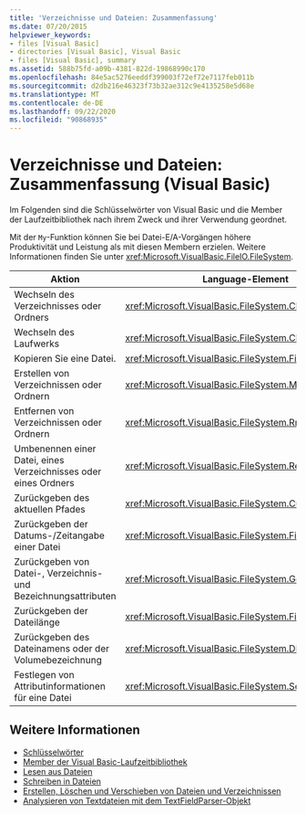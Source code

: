 ```yaml
---
title: 'Verzeichnisse und Dateien: Zusammenfassung'
ms.date: 07/20/2015
helpviewer_keywords:
- files [Visual Basic]
- directories [Visual Basic], Visual Basic
- files [Visual Basic], summary
ms.assetid: 588b75fd-a09b-4381-822d-19868990c170
ms.openlocfilehash: 84e5ac5276eeddf399003f72ef72e7117feb011b
ms.sourcegitcommit: d2db216e46323f73b32ae312c9e4135258e5d68e
ms.translationtype: MT
ms.contentlocale: de-DE
ms.lasthandoff: 09/22/2020
ms.locfileid: "90868935"
---
```

# <a name="directories-and-files-summary-visual-basic"></a>Verzeichnisse und Dateien: Zusammenfassung (Visual Basic)

Im Folgenden sind die Schlüsselwörter von Visual Basic und die Member der Laufzeitbibliothek nach ihrem Zweck und ihrer Verwendung geordnet.  
  
 Mit der `My`-Funktion können Sie bei Datei-E/A-Vorgängen höhere Produktivität und Leistung als mit diesen Membern erzielen. Weitere Informationen finden Sie unter <xref:Microsoft.VisualBasic.FileIO.FileSystem>.  
  
|**Aktion**|**Language-Element**|  
|----------------|--------------------------|  
|Wechseln des Verzeichnisses oder Ordners|<xref:Microsoft.VisualBasic.FileSystem.ChDir%2A>|  
|Wechseln des Laufwerks|<xref:Microsoft.VisualBasic.FileSystem.ChDrive%2A>|  
|Kopieren Sie eine Datei.|<xref:Microsoft.VisualBasic.FileSystem.FileCopy%2A>|  
|Erstellen von Verzeichnissen oder Ordnern|<xref:Microsoft.VisualBasic.FileSystem.MkDir%2A>|  
|Entfernen von Verzeichnissen oder Ordnern|<xref:Microsoft.VisualBasic.FileSystem.RmDir%2A>|  
|Umbenennen einer Datei, eines Verzeichnisses oder eines Ordners|<xref:Microsoft.VisualBasic.FileSystem.Rename%2A>|  
|Zurückgeben des aktuellen Pfades|<xref:Microsoft.VisualBasic.FileSystem.CurDir%2A>|  
|Zurückgeben der Datums-/Zeitangabe einer Datei|<xref:Microsoft.VisualBasic.FileSystem.FileDateTime%2A>|  
|Zurückgeben von Datei-, Verzeichnis- und Bezeichnungsattributen|<xref:Microsoft.VisualBasic.FileSystem.GetAttr%2A>|  
|Zurückgeben der Dateilänge|<xref:Microsoft.VisualBasic.FileSystem.FileLen%2A>|  
|Zurückgeben des Dateinamens oder der Volumebezeichnung|<xref:Microsoft.VisualBasic.FileSystem.Dir%2A>|  
|Festlegen von Attributinformationen für eine Datei|<xref:Microsoft.VisualBasic.FileSystem.SetAttr%2A>|  
  
## <a name="see-also"></a>Weitere Informationen

- [Schlüsselwörter](index.md)
- [Member der Visual Basic-Laufzeitbibliothek](../runtime-library-members.md)
- [Lesen aus Dateien](../../developing-apps/programming/drives-directories-files/reading-from-files.md)
- [Schreiben in Dateien](../../developing-apps/programming/drives-directories-files/writing-to-files.md)
- [Erstellen, Löschen und Verschieben von Dateien und Verzeichnissen](../../developing-apps/programming/drives-directories-files/creating-deleting-and-moving-files-and-directories.md)
- [Analysieren von Textdateien mit dem TextFieldParser-Objekt](../../developing-apps/programming/drives-directories-files/parsing-text-files-with-the-textfieldparser-object.md)
